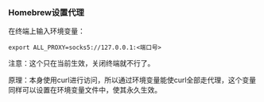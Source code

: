 ### Homebrew设置代理

在终端上输入环境变量：

```
export ALL_PROXY=socks5://127.0.0.1:<端口号>
```

注意：这个只在当前生效，关闭终端就不行了。

原理：本身使用curl进行访问，所以通过环境变量能使curl全部走代理，这个变量同样可以设置在环境变量文件中，使其永久生效。

